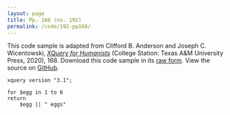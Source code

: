```yaml
---
layout: page
title: Pp. 168 (no. 192)
permalink: /code/192-pp168/
---
```


This code sample is adapted from Clifford B. Anderson and Joseph C. Wicentowski, 
[_XQuery for Humanists_](/) (College Station: Texas A&M University Press, 2020), 168. 
Download this code sample in its [raw form](/code/192-pp168/192-pp168.xq).
View the source on [GitHub](https://github.com/coding4humanists/xquery4humanists/blob/master/code/192-pp168/192-pp168.xq).

```xquery
xquery version "3.1";

for $egg in 1 to 6
return
    $egg || " eggs"
```  
